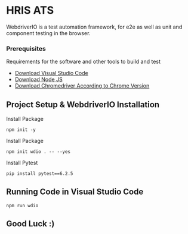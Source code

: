 # HRIS ATS

WebdriverIO is a test automation framework, for e2e as well as unit and component testing in the browser.

### Prerequisites

Requirements for the software and other tools to build and test
- [Download Visual Studio Code](https://code.visualstudio.com/download)
- [Download Node JS](https://nodejs.org/en/download) 
- [Download Chromedriver According to Chrome Version](https://chromedriver.chromium.org/downloads) 

## Project Setup & WebdriverIO Installation

Install Package 

    npm init -y

Install Package

    npm init wdio . -- --yes

Install Pytest

    pip install pytest==6.2.5
  

## Running Code in Visual Studio Code

    npm run wdio

## Good Luck :)
